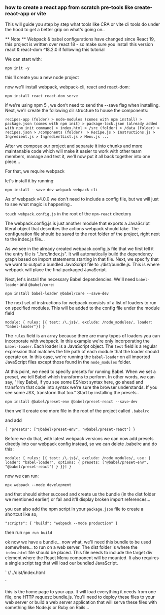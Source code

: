 ### how to create a react app from scratch pre-tools like create-react-app or vite

This will guide you step by step what tools like CRA or vite cli tools do under the hood to get a better grip on what's going on..

** Note ** Webpack & babel configurations have changed since React 19, this project is written over react 18 - so make sure you install this version react & react-dom ^18.2.0 if following this tutorial

We can start with:

`npm init -y`

this'll create you a new node project

now we'll install webpack, webpack-cli, react and react-dom:

`npm install react react-dom serve`

if we're using npm 5 , we don't need to send the --save flag when installing.  Next, we'll create the following dir structure to house the components:

`recipes-app (folder)
    > node-modules (comes with npm install)
    > package.json (comes with npm init)
    > package-lock.json (already added with npm init command)
    > index.html
    > /src (folder)
        > /data (folder)
            > recipes.json
        > /components (folder) 
            > Recipe.js
            > Instructions.js
            > Ingredient.js
            > IngredientList.js
            > Menu.js
            ...
`

After we compose our project and separate it into chunks and more maintanable code which will make it easier to work with other team members, manage and test it, we'll now put it all back together into one piece...

For that, we require webpack

let's install it by running:

`npm install --save-dev webpack webpack-cli`


As of webpack v4.0.0 we don't need to include a config file, but we will just to see what magic is happening..

`touch webpack.config.js` in the root of the `npm-react` directory

The webpack.config.js is just another module that exports a JavaScript literal object that describes the actions webpack should take.  The configuration file should be saved to the root folder of the project, right next to the index.js file...

As we see in the already created webpack.config.js file that we first tell it the entry file is "./src/index.js".  It will automatically build the dependency graph based on import statements starting in that file.  Next, we specify that we want to output a bundled JavaScript file to ./dist/bundle.js.  This is where webpack will place the final packaged JavaScript.

Next, let's install the necessary Babel dependencies.  We'll need `babel-loader` and `@babel/core`:

`npm install babel-loader @babel/core --save-dev`

The next set of instructions for webpack consists of a list of loaders to run on specified modules.  This will be added to the config file under the module field

`
    module: {
            rules: [{ test: /\.js$/, exclude: /node_modules/, loader: "babel-loader"}]
    }
`

The `rules` field is an array because there are many types of loaders you can incorporate with webpack.  In this example we're only incorporating the `babel-loader`.  Each loader is a JavaScript object.  The `test` field is a regular expression that matches the file path of each module that the loader should operate on.  In this case, we're running the `babel-loader` on all imported JavaScript files except those found in the `node_modules` folder.

At this point, we need to specify presets for running Babel.  When we set a preset, we tell Babel which transforms to perform.  In other words, we can say, "Hey Babel, if you see some ESNext syntax here, go ahead and transform that code into syntax we're sure the browser understands.  If you see some JSX, transform that too."  Start by installing the presets..

`npm install @babel/preset-env @babel/preset-react --save-dev`

then we'll create one more file in the root of the project called `.babelrc`

and add 

`
    {
        "presets": ["@babel/preset-env", "@babel/preset-react"]
    }
`

Before we do that, with latest webpack versions we can now add presets directly into our webpack config instead, so we can delete .babelrc
and do this:

`
    module: {
            rules: [{ test: /\.js$/, exclude: /node_modules/, use: {
                loader: "babel-loader",
                options: {
                    presets: ["@babel/preset-env", "@babel/preset-react"]
                }
            }}]
    }
`

now we can run:

`npx webpack --mode development`

and that should either succeed and create us the bundle (in the dist folder we mentioned earlier) or fail and it'll display broken import references...

you can also add the npm script in your `package.json` file to create a shortcut like so,

`
    "scripts": {
        "build": "webpack --mode production"
    }
`

then run `npm run build`

ok now we have a bundle... now what, we'll need this bundle to be used somewhere... to run on a web server.  The dist folder is where the `index.html` file should be placed.  This file needs to include the target div element where the React Menu component will be mounted.  It also requires a single script tag that will load our bundled JavaScript.

`
// ./dist/index.html

<!DOCTYPE html>
<html>
    <head>
        <meta charset="utf-8" />
        <title>React Recipes App</title>
    </head>
    <body>
        <div id="root"></div>
        <script src="./bundle.js"></script>
    </body>
</html>
`

this is the home page to your app.  It will load everything it needs from one file, one HTTP request: bundle.js.  You'll need to deploy these files to your web server or build a web server application that will serve these files with something like Node.js or Ruby on Rails...